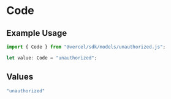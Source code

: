 # Code

## Example Usage

```typescript
import { Code } from "@vercel/sdk/models/unauthorized.js";

let value: Code = "unauthorized";
```

## Values

```typescript
"unauthorized"
```